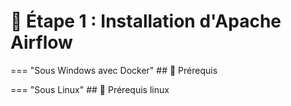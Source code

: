 # 🚀 Étape 1 : Installation d'Apache Airflow

=== "Sous Windows avec Docker"
	## 📌 Prérequis
    <!-- --8<-- "docs/docker_windows.md"-->

=== "Sous Linux"
	## 📌 Prérequis linux
    <!-- --8<-- "docs/Linux.md"-->